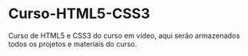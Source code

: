 # Curso-HTML5-CSS3
 Curso de HTML5 e CSS3 do curso em vídeo, aqui serão armazenados todos os projetos e materiais do curso.

